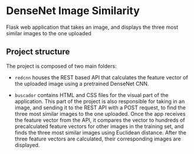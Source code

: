 # DenseNet Image Similarity 

Flask web application that takes an image, and displays the three most similar images to the one uploaded 

## Project structure 

The project is composed of two main folders:

- `redcnn` houses the REST based API that calculates the feature vector of the uploaded image using a pretrained DenseNet CNN. 

- `buscador` contains HTML and CSS files for the visual part of the application. This part of the project is also responsible for taking in an image, and sending it to the REST API with a POST request, to find the three most similar images to the one uploaded. Once the app receives the feature vector from the API, it compares the vector to hundreds of precalculated feature vectors for other images in the training set, and finds the three most similar images using Euclidean distance. After the three feature vectors are calculated, their corresponding images are displayed.
